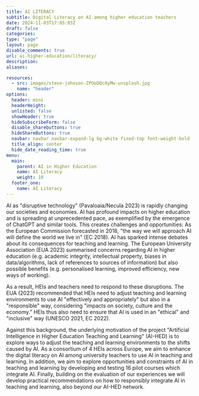 ```yaml
---
title: AI LITERACY 
subtitle: Digital Literacy on AI among higher education teachers
date: 2024-11-03T17:05:03Z
draft: false
categories: 
type: "page"
layout: page
disable_comments: true
url: ai-higher-education/literacy/
description:
aliases:

resources:
  - src: images/steve-johnson-ZPOoDQc8yMw-unsplash.jpg
    name: "header"
options:
  header: mini
  headerHeight:
  unlisted: false
  showHeader: true
  hideSubscribeForm: false
  disable_sharebuttons: true
  hideShareButtons: true
  navbar: navbar navbar-expand-lg bg-white fixed-top font-weight-bold
  title_align: center
  hide_date_reading_time: true
menu:
  main:
    parent: AI in Higher Education
    name: AI Literacy
    weight: 10
  footer_one:
    name: AI Literacy
---
```


AI as "disruptive technology" (Pavaloaia/Necula 2023) is rapidly changing our societies and economies. AI has profound
impacts on higher education and is spreading at unprecedented pace, as exemplified by the emergence of ChatGPT and
similar tools. This creates challenges and opportunities: As the European Commission forecasted in 2018, "the way we will
approach AI will define the world we live in" (EC 2018). AI has sparked intense debates about its consequences for teaching
and learning. The European University Association (EUA 2023) summarised concerns regarding AI in higher education (e.g.
academic integrity, intellectual property, biases in data/algorithms, lack of references to sources of information) but also
possible benefits (e.g. personalised learning, improved efficiency, new ways of working).

As a result, HEIs and teachers need to respond to these disruptions. The EUA (2023) recommended that HEIs need to
adjust teaching and learning environments to use AI "effectively and appropriately" but also in a "responsible" way,
considering "impacts on society, culture and the economy." HEIs thus also need to ensure that AI is used in an "ethical" and
"inclusive" way (UNESCO 2021, EC 2022).

Against this background, the underlying motivation of the project "Artificial Intelligence in Higher Education Teaching and
Learning" (AI-HED) is to explore ways to adjust the teaching and learning environments to the shifts caused by AI. As a
consortium of 4 HEIs across Europe, we aim to enhance the digital literacy on AI among university teachers to use AI in
teaching and learning. In addition, we aim to explore opportunities and constraints of AI in teaching and learning by
developing and testing 16 pilot courses which integrate AI. Finally, building on the evaluation of our experiences we will
develop practical recommendations on how to responsibly integrate AI in teaching and learning, also beyond our AI-HED
network.
